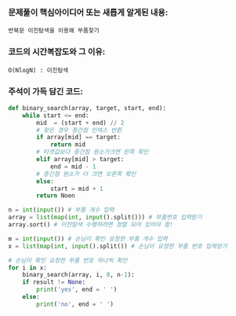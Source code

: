 ### 문제풀이 핵심아이디어 또는 새롭게 알게된 내용: 
    반복문 이진탐색을 이용해 부품찾기 
    
### 코드의 시간복잡도와 그 이유:
    O(NlogN) : 이진탐색 
    
### 주석이 가득 담긴 코드:
```python
def binary_search(array, target, start, end):
    while start <= end:
        mid  = (start + end) // 2
        # 찾은 경우 중간점 인덱스 반환
        if array[mid] == target:
            return mid
        # 타겟값보다 중간점 원소가크면 왼쪽 확인
        elif array[mid] > target:
            end = mid - 1
        # 중간점 원소가 더 크면 오른쪽 확인
        else:
            start = mid + 1
        return Noen

n = int(input()) # 부품 개수 입력
array = list(map(int, input().split())) # 부품번호 입력받기
array.sort() # 이진탐색 수행하려면 정렬 되어 있어야 함!

m = int(input()) # 손님이 확인 요청한 부품 개수 입력
x = list(map(int, input().split()) # 손님이 요청한 부품 번호 입력받기

# 손님이 확인 요청한 부품 번호 하나씩 확인
for i in x:
    binary_search(array, i, 0, n-1):
    if result != None:
        print('yes', end = ' ')
    else:
        print('no', end = ' ')

```
